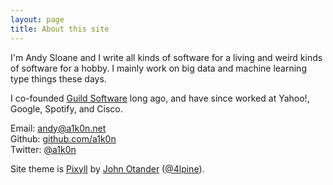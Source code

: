 ```yaml
---
layout: page
title: About this site
---
```

I'm Andy Sloane and I write all kinds of software for a living and weird kinds
of software for a hobby. I mainly work on big data and machine learning type
things these days.

I co-founded [Guild Software](https://vendetta-online.com/) long ago, and have
since worked at Yahoo!, Google, Spotify, and Cisco.

Email: [andy@a1k0n.net](mailto:andy@a1k0n.net)<br>
Github: [github.com/a1k0n](https://www.github.com/a1k0n/)<br>
Twitter: [@a1k0n](http://twitter.com/a1k0n/)

Site theme is <a href="https://github.com/johno/pixyll">Pixyll</a> by <a
href="https://johno.com/">John Otander</a> (<a
href="https://twitter.com/4lpine">@4lpine</a>).

